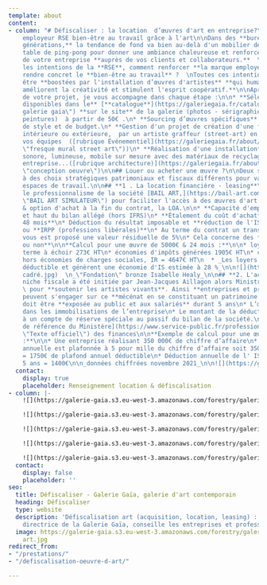 ```yaml
---
template: about
content:
- column: "# Défiscaliser : la location  d’œuvres d'art en entreprise?\n\n## Marque
    employeur RSE bien-être au travail grâce à l'art\n\nDans des **bureaux nouvelles
    générations,** la tendance de fond va bien au-delà d'un mobilier design, d'une
    table de ping-pong pour donner une ambiance chaleureuse et renforcer l'identité
    de votre entreprise **auprès de vos clients et collaborateurs.**  \nComment concrétiser
    les intentions de la **RSE**, comment renforcer **la marque employeur**, comment
    rendre concret le **bien-être au travail** ?  \nToutes ces intentions peuvent
    être **boostées par l'installation d’œuvres d'artistes** **qui humanisent l'espace,
    améliorent la créativité et stimulent l'esprit coopératif.**\n\nAprès la définition
    de votre projet, je vous accompagne dans chaque étape :\n\n* **Sélection d’œuvres
    disponibles dans le** [**catalogue**](https://galeriegaia.fr/catalogue/ \"catalogue
    galerie gaia\") **sur le site** de la galerie (photos - sérigraphies - sculptures-
    peintures)  à partir de 50€ .\n* **Sourcing d’œuvres spécifiques** selon vos critères
    de style et de budget.\n* **Gestion d'un projet de création d'une fresque murale**
    intérieure ou extérieure,  par un artiste graffeur (street-art) en faisant participer
    vos équipes  ([rubrique Événementiel](https://galeriegaia.fr/about/evenementiel/
    \"fresque mural street art\"))\n* **Réalisation d'une installation** visuelle,
    sonore, lumineuse, mobile sur mesure avec des matériaux de recyclage de votre
    entreprise...([rubrique architecture)](https://galeriegaia.fr/about/immobilier-architecture/
    \"conception oeuvre\")\n\n## Louer ou acheter une œuvre ?\n\nDeux solutions adaptées
    à des choix stratégiques patrimoniaux et fiscaux différents pour valoriser vos
    espaces de travail.\n\n## **1 . La location financière - leasing**\n\nJ'ai retenu
    le professionnalisme de la société [BAIL ART,](https://bail-art.com/financement/
    \"BAIL ART SIMULATEUR\") pour faciliter l'accès à des œuvres d'art avec la location
    & option d'achat à la fin du contrat, la LOA.\n\n* **Capacité d'emprunt** préservée
    et haut du bilan allégé (hors IFRS)\n* **Étalement du coût d'achat** de **13 à
    48 mois**\n* Déduction du résultat imposable et **réduction de l'IS (entreprises)**
    ou **IRPP (professions libérales)**\n* Au terme du contrat un transfert de propriété
    vous est proposé une valeur résiduelle de 5%\n* Cela concerne des **artistes vivants
    ou non**\n\n**Calcul pour une œuvre de 5000€ & 24 mois :**\n\n* loyer mensuel
    terme à échoir 273€ HT\n* économies d'impôts générées 1905€ HT\n* coût global
    hors économies de charges sociales, IR = 4647€ HT\n  * _Les loyers sont une charge
    déductible et génèrent une économie d'IS estimée à 28 %_\n\n![](https://galerie-gaia.s3.eu-west-3.amazonaws.com/forestry/galeriegaia_Healy_Fondation_28x37
    cadré.jpg)  \n_\"Fondation\" bronze Isabelle Healy_\n\n## **2. L'achat en défiscalisation**\n\nCette
    niche fiscale a été initiée par Jean-Jacques Aillagon alors Ministre de la Culture
    \ pour **soutenir les artistes vivants**. Ainsi **entreprises et professions libérales**
    peuvent s'engager sur ce **mécénat en se constituant un patrimoine.**\n\n* L’œuvre
    doit être **exposée au public et aux salariés** durant 5 ans\n* L’œuvre figure
    dans les immobilisations de l’entreprise\n* Le montant de la déduction est inscrit
    à un compte de réserve spéciale au passif du bilan de la société.\n\n  [Texte
    de référence du Ministère](https://www.service-public.fr/professionnels-entreprises/vosdroits/F32914
    \"Texte officiel\") des finances\n\n**Exemple de calcul pour une œuvre de 7000€
    :**\n\n* Une entreprise réalisant 350 000€ de chiffre d’affaire\n* La déduction
    annuelle est plafonnée à 5 pour mille du chiffre d’affaire soit 350 000 x 0,005
    = 1750€ de plafond annuel déductible\n* Déduction annuelle de l' IS   7000€ /
    5 ans = 1400€\n\n_données chiffrées novembre 2021_\n\n![](https://galerie-gaia.s3.eu-west-3.amazonaws.com/forestry/galeriegaia@boisrond-omr.jpg)"
  contact:
    display: true
    placeholder: Renseignement location & défiscalisation
- column: |-
    ![](https://galerie-gaia.s3.eu-west-3.amazonaws.com/forestry/galeriegaia@edwinwide-omr.jpg)

    ![](https://galerie-gaia.s3.eu-west-3.amazonaws.com/forestry/galeriegaia-toma L.png)

    ![](https://galerie-gaia.s3.eu-west-3.amazonaws.com/forestry/galerie-gaia-nantes-amenagement-bureau.jpg)

    ![](https://galerie-gaia.s3.eu-west-3.amazonaws.com/forestry/galeriegaia@boisrond-omr.jpg)

    ![](https://galerie-gaia.s3.eu-west-3.amazonaws.com/forestry/galerie-gaia-defiscalisation-art-2.jpg)![](https://galerie-gaia.s3.eu-west-3.amazonaws.com/forestry/galerie-gaia-defiscalisation-art-omr1.jpg)
  contact:
    display: false
    placeholder: ''
seo:
  title: Défiscaliser - Galerie Gaïa, galerie d'art contemporain
  heading: Défiscaliser
  type: website
  description: 'Défiscalisation art (acquisition, location, leasing) : Elisabeth Givre,
    directrice de la Galerie Gaïa, conseille les entreprises et professions libérales.'
  image: https://galerie-gaia.s3.eu-west-3.amazonaws.com/forestry/galeriegaia-defiscalisation-location-leasing
    art.jpg
redirect_from:
- "/prestations/"
- "/defiscalisation-oeuvre-d-art/"

---
```

